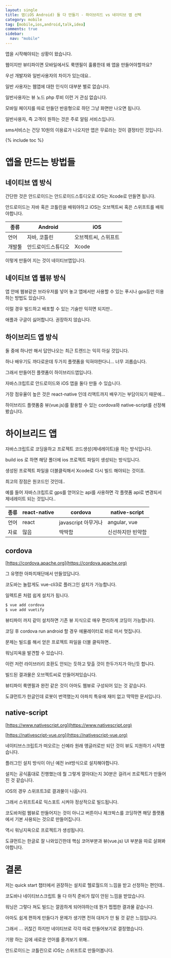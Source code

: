 ```yaml
---
layout: single
title: 앱(iOS Android) 둘 다 만들기 - 하이브리드 vs 네이티브 앱 선택
category: mobile
tag: [mobile,ios,android,talk,idea]
comments: true
sidebar:
  nav: "mobile"
---
```


앱을 시작해야되는 상황이 왔습니다.

웹이지만 뷰티파이면 모바일에서도 룩앤필이 훌륭한데 왜 앱을 만들어야할까요?

우선 개발자와 일반사용자의 차이가 있는데요..

일반 사용자는 웹앱에 대한 인식이 대부분 별로 없습니다. 

일반사용자는 뷰 노드 php 루비 이런 거 관심 없습니다.

모바일 페이지를 따로 만들던 반응형으로 하던 그냥 화면만 나오면 됩니다.

일반사용자, 즉 고객이 원하는 것은 주로 알림 서비스입니다.

sms서비스는 건당 10원의 이용료가 나오지만 앱은 무료라는 것이 결정타인 것입니다.

{% include toc %}

# 앱을 만드는 방법들

## 네이티브 앱 방식

간단한 것은 안드로이드는 안드로이드스튜디오로 iOS는 Xcode로 만들면 됩니다.

안드로이드는 자바 혹은 코틀린을 배워야하고 iOS는 오브젝트씨 혹은 스위프트를 배워야합니다.

| 종류 | Android | iOS |
| --- | --- | --- |
| 언어 | 자바, 코틀린 | 오브젝트씨, 스위프트 |
| 개발툴 | 안드로이드스튜디오 | Xcode |

이렇게 만들어 지는 것이 네이티브앱입니다.

## 네이티브 앱 웹뷰 방식

앱 안에 웹뷰같은 브라우저를 넣어 놓고 앱에서만 사용할 수 있는 푸시나 gps등만 이용하는 방법도 있습니다.

이럴 경우 빌드하고 배포할 수 있는 기술만 익히면 되지만..

애플과 구글이 싫어합니다. 권장하지 않습니다.

## 하이브리드 앱 방식

둘 중에 하나만 해서 답안나오는 최근 트렌드는 익히 아실 것입니다.

하나 배우기도 까다로운데 두가지 플랫폼을 익혀야한다니... 너무 괴롭습니다.

그래서 만들어진 플랫폼이 하이브리드앱입니다.

자바스크립트로 안드로이드와 iOS 앱을 둘다 만들 수 있습니다.

가장 점유율이 높은 것은 react-native 인데 리액트까지 배우기는 부담이되기 때문에... 

하이브리드 플랫폼중 뷰(vue.js)를 활용할 수 있는 cordova와 native-script를 선정해봤습니다.

# 하이브리드 앱

자바스크립트로 코딩을하고 프로젝트 코드생성(제네레이트)을 하는 방식입니다.

build ios 로 하면 해당 폴더에 ios 프로젝트 파일이 생성되는 방식입니다.

생성된 프로젝트 파일을 더블클릭해서 Xcode로 다시 빌드 해야되는 것이죠.

최고의 장점은 원코드인 것인데.. 

예를 들어 자바스크립트로 gps를 얻어오는 api를 사용하면 각 플랫폼 api로 변경되서 제네레이트 되는 것입니다..

| 종류 | react-native | cordova | native-script | 
| --- | --- | --- | --- |
| 언어 | react | javascript 아무거나 | angular, vue |
| 자료 | 많음 | 딱딱함 | 신선하지만 빈약함 | 

## cordova

[https://cordova.apache.org](https://cordova.apache.org)

그 유명한 아파치재단에서 만들었답니다.

코도바는 놀랍게도 vue-cli3로 플러그인 설치가 가능합니다. 

일렉트론 처럼 쉽게 설치가 됩니다.

```bash
$ vue add cordova
$ vue add vuetify
```

뷰티파이 까지 같이 설치하면 기존 뷰 지식으로 매우 편리하게 코딩이 가능합니다.

코딩 후 cordova run android 할 경우 에뮬레이터로 바로 떠서 멋집니다. 

문제는 빌드를 해서 얻은 프로젝트 파일을 더블 클릭하면..

워닝지옥을 발견할 수 있습니다.

이런 저런 라이브러리 호환도 안되는 듯하고 맞출 것이 한두가지가 아닌듯 합니다.

빌드된 결과물은 오브젝트씨로 만들어져있습니다.

뷰티파이 룩앤필과 완전 같은 것이 아마도 웹뷰로 구성되어 있는 것 같습니다.

도큐먼트가 한글인데 로봇이 번역했는지 아파치 특유에 재미 없고 딱딱한 문서입니다.

## native-script

[https://www.nativescript.org](https://www.nativescript.org)

[https://nativescript-vue.org](https://nativescript-vue.org)

네이티브스크립트가 떠오르는 신예라 원래 앵글러로만 되던 것이 뷰도 지원하기 시작했습니다.

플러그인 설치 방식이 아닌 예전 init방식으로 설치해야합니다.

설치는 공식홈대로 진행했는데 뭘 그렇게 깔아대는지 30분은 걸려서 프로젝트가 만들어진 것 같습니다.

iOS의 경우 스위프트3로 결과물이 나옵니다.

그래서 스위프트4로 익스포트 시켜야 정상적으로 빌드됩니다.

코도바처럼 웹뷰로 만들어지는 것이 아니고 버튼이나 체크박스를 코딩하면 해당 플랫폼에서 기본 사용되는 것으로 만들어집니다.

역시 워닝지옥으로 프로젝트가 생성됩니다.

도큐먼트는 한글로 잘 나와있긴한데 핵심 코어부분과 뷰(vue.js) UI 부분을 따로 살펴봐야합니다.  

# 결론

저는 quick start 챕터에서 권장하는 설치로 헬로월드의 느낌을 받고 선정하는 편인데..

코도바나 네이티브스크립트 둘 다 아직 준비가 많이 안된 느낌을 받았습니다.

워닝은 그렇다 쳐도 빌드는 깔끔하게 되어야하는데 뭔가 찝찝한 결과물 같습니다.

아마도 쉽게 편하게 만들다가 문제가 생기면 전혀 대처가 안 될 것 같은 느낌입니다.

그래서 ... 귀찮긴 하지만 네이티브로 각각 따로 만들어보기로 결정했습니다.

기왕 하는 김에 새로운 언어를 즐겨보기 위해..

안드로이드는 코틀린으로 iOS는 스위프트로 만들어봅니다.
